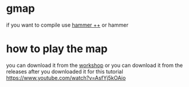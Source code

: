 # gmap
if you want to compile use [hammer ++](https://modding-assets.net/items/source/tools/level-design/hammerplusplus) or hammer
# how to play the map
you can download it from the [workshop](https://steamcommunity.com/sharedfiles/filedetails/?id=2863870756) or you can download it from the releases
after you downloaded it for this tutorial https://www.youtube.com/watch?v=AsfYj5kOAio
